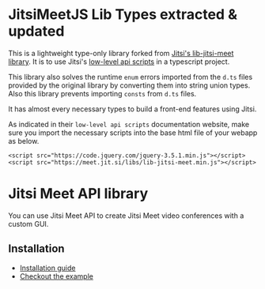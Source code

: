 # JitsiMeetJS Lib Types extracted & updated

This is a lightweight type-only library forked from [Jitsi's lib-jitsi-meet library](https://github.com/jitsi/lib-jitsi-meet).
It is to use Jitsi's [low-level api scripts](https://jitsi.github.io/handbook/docs/dev-guide/dev-guide-ljm-api/) in a typescript project.

This library also solves the runtime `enum` errors imported from the `d.ts` files provided by the original library by converting them into string union types. Also this library prevents importing `consts` from `d.ts` files.

It has almost every necessary types to build a front-end features using Jitsi.

As indicated in their `low-level api scripts` documentation website, make sure you import the necessary scripts into the base html file of your webapp as below.
```
<script src="https://code.jquery.com/jquery-3.5.1.min.js"></script>
<script src="https://meet.jit.si/libs/lib-jitsi-meet.min.js"></script>
```
# Jitsi Meet API library

You can use Jitsi Meet API to create Jitsi Meet video conferences with a custom GUI.

## Installation

- [Installation guide](doc/API.md#installation)
- [Checkout the example](doc/example)

